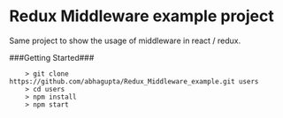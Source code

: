 # Redux Middleware example project
Same project to show the usage of middleware in react / redux.

###Getting Started###
```
	> git clone https://github.com/abhagupta/Redux_Middleware_example.git users
	> cd users
	> npm install
	> npm start
```
